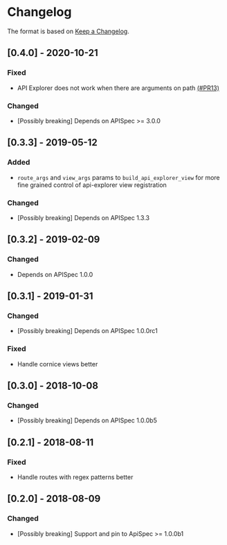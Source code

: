 # Changelog

The format is based on [Keep a Changelog](https://keepachangelog.com/en/1.0.0/).

<!--
   PRs should document their user-visible changes (if any) in the
   Unreleased section, uncommenting the header as necessary.
-->

<!-- ## Unreleased -->
<!-- ### Changed -->
<!-- ### Added -->
<!-- ### Removed -->
<!-- ### Fixed -->

## [0.4.0] - 2020-10-21
### Fixed
* API Explorer does not work when there are arguments on path [(#PR13)](https://github.com/ergo/pyramid_apispec/pull/13)
### Changed
* [Possibly breaking] Depends on APISpec >= 3.0.0


## [0.3.3] - 2019-05-12
### Added
* `route_args` and `view_args` params to `build_api_explorer_view` for more fine grained control
  of api-explorer view registration
### Changed
* [Possibly breaking] Depends on APISpec 1.3.3

## [0.3.2] - 2019-02-09
### Changed
* Depends on APISpec 1.0.0

## [0.3.1] - 2019-01-31
### Changed
* [Possibly breaking] Depends on APISpec 1.0.0rc1
### Fixed
* Handle cornice views better


## [0.3.0] - 2018-10-08
### Changed
* [Possibly breaking] Depends on APISpec 1.0.0b5


## [0.2.1] - 2018-08-11
### Fixed
* Handle routes with regex patterns better


## [0.2.0] - 2018-08-09
### Changed
* [Possibly breaking] Support and pin to ApiSpec >= 1.0.0b1
